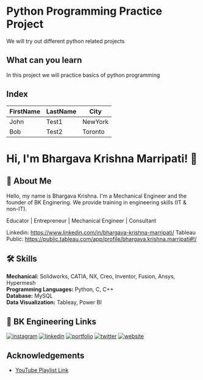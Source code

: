 
# Python Programming Practice Project

We will try out different python related projects

## What can you learn

In this project we will practice basics of python programming
## Index


| FirstName     | LastName      | City     |
| ------------- | ------------- | -------- |
| John          | Test1         | NewYork  |
| Bob           | Test2         | Toronto  |


# Hi, I'm Bhargava Krishna Marripati! 👋


## 🚀 About Me
Hello, my name is Bhargava Krishna. I'm a Mechanical Engineer and the founder of BK Enginering.
We provide training in engineering skills (IT & non-IT).

Educator | Entrepreneur | Mechanical Engineer | Consultant

Linkedin: https://www.linkedin.com/in/bhargava-krishna-marripati/
Tableau Public: https://public.tableau.com/app/profile/bhargava.krishna.marripati#!/



## 🛠 Skills
**Mechanical:** Solidworks, CATIA, NX, Creo, Inventor, Fusion, Ansys, Hypermesh  
**Programming Languages:** Python, C, C++   
**Database:** MySQL      
**Data Visualization:** Tableay, Power BI




## 🔗 BK Engineering Links
[![instagram](https://img.shields.io/badge/instagram-bc2a8d?style=for-the-badge&logo=instagram&logoColor=white)](https://www.instagram.com/bkengineering.in/)
[![linkedin](https://img.shields.io/badge/linkedin-0A66C2?style=for-the-badge&logo=linkedin&logoColor=white)](https://www.linkedin.com/company/72715539)
[![portfolio](https://img.shields.io/badge/Youtube-FF0000?style=for-the-badge&logo=youtube&logoColor=white)](https://www.youtube.com/channel/UCqclJtSAATdLqwaLxB0qw0g)
[![twitter](https://img.shields.io/badge/twitter-1DA1F2?style=for-the-badge&logo=twitter&logoColor=white)](https://twitter.com/bkengineeringin)
[![website](https://img.shields.io/badge/website-000?style=for-the-badge&logo=web&logoColor=white)](https://bk-engineering.in/)
## Acknowledgements

 - [YouTube Playlist Link](https://www.youtube.com/playlist?list=PLeo1K3hjS3usDI9XeUgjNZs6VnE0meBrL)

